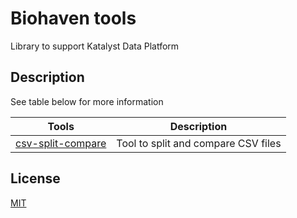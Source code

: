 # Biohaven tools
Library to support Katalyst Data Platform

## Description
See table below for more information


| Tools               | Description                             |
|---------------------|-----------------------------------------|
| [csv-split-compare] | Tool to split and compare CSV files     |

[csv-split-compare]: csv-split-compare

## License
[MIT](https://choosealicense.com/licenses/mit/)